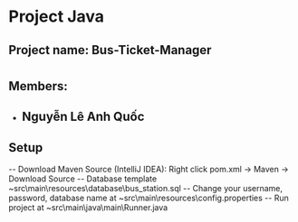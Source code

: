 # Project Java

## Project name: Bus-Ticket-Manager
#

## Members:
- ## Nguyễn Lê Anh Quốc

## Setup
  -- Download Maven Source (IntelliJ IDEA): Right click pom.xml -> Maven -> Download Source
  -- Database template ~src\main\resources\database\bus_station.sql
  -- Change your username, password, database name at ~src\main\resources\config.properties
  -- Run project at ~src\main\java\main\Runner.java
